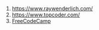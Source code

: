 1. https://www.raywenderlich.com/
2. https://www.topcoder.com/
3. [FreeCodeCamp](https://github.com/freeCodeCamp/freeCodeCamp)
